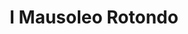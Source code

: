 ---
title: I Mausoleo Rotondo

mediaPath: /videos/mr_03_fllid'a-1080p.mp4
mediaPosition:  []
mediaRotation:  []
mediaScale: 1
cameraFOV: 60

cameraPosition:  []
cameraTarget:  []

animationEntry: 2000
---